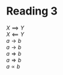 # Reading 3

$X \implies Y$  
$X \impliedby Y$  
$a \to b$  
$a \longrightarrow b$  
$a \Rightarrow b$  
$a \Longrightarrow b$  
$a \propto b$
